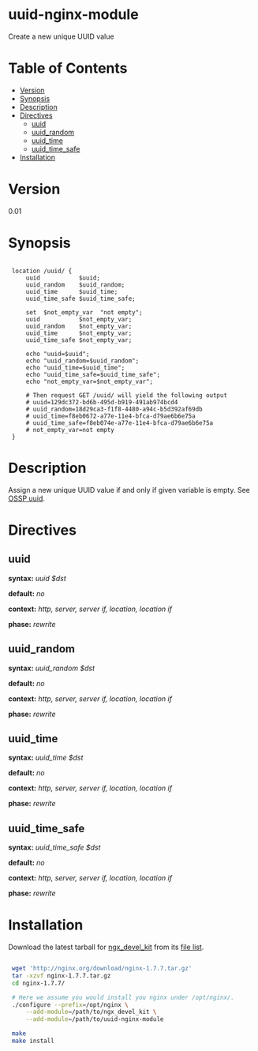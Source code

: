 # uuid-nginx-module
Create a new unique UUID value

Table of Contents
=================

* [Version](#version)
* [Synopsis](#synopsis)
* [Description](#description)
* [Directives](#directives)
    * [uuid](#uuid)
    * [uuid_random](#uuid_random)
    * [uuid_time](#uuid_time)
    * [uuid_time_safe](#uuid_time_safe)
* [Installation](#installation)

Version
=======
0.01

Synopsis
========

```nginx

 location /uuid/ {
     uuid           $uuid;
     uuid_random    $uuid_random;
     uuid_time      $uuid_time;
     uuid_time_safe $uuid_time_safe;
     
     set  $not_empty_var  "not empty";
     uuid           $not_empty_var;
     uuid_random    $not_empty_var;
     uuid_time      $not_empty_var;
     uuid_time_safe $not_empty_var;
     
     echo "uuid=$uuid";
     echo "uuid_random=$uuid_random";
     echo "uuid_time=$uuid_time";
     echo "uuid_time_safe=$uuid_time_safe";
     echo "not_empty_var=$not_empty_var";

     # Then request GET /uuid/ will yield the following output
     # uuid=129dc372-bd6b-495d-b919-491ab974bcd4
     # uuid_random=18d29ca3-f1f8-4480-a94c-b5d392af69db
     # uuid_time=f8eb0672-a77e-11e4-bfca-d79ae6b6e75a
     # uuid_time_safe=f8eb074e-a77e-11e4-bfca-d79ae6b6e75a
     # not_empty_var=not empty
 }

```

Description
===========

Assign a new unique UUID value if and only if given variable is empty. See [OSSP uuid](http://www.ossp.org/pkg/lib/uuid/).

Directives
==========

uuid
------------
**syntax:** *uuid $dst*

**default:** *no*

**context:** *http, server, server if, location, location if*

**phase:** *rewrite*

uuid_random
------------
**syntax:** *uuid_random $dst*

**default:** *no*

**context:** *http, server, server if, location, location if*

**phase:** *rewrite*

uuid_time
------------
**syntax:** *uuid_time $dst*

**default:** *no*

**context:** *http, server, server if, location, location if*

**phase:** *rewrite*

uuid_time_safe
------------
**syntax:** *uuid_time_safe $dst*

**default:** *no*

**context:** *http, server, server if, location, location if*

**phase:** *rewrite*

Installation
============

Download the latest tarball for [ngx_devel_kit](https://github.com/simpl/ngx_devel_kit) from its [file list](https://github.com/simpl/ngx_devel_kit/tags).

```bash

 wget 'http://nginx.org/download/nginx-1.7.7.tar.gz'
 tar -xzvf nginx-1.7.7.tar.gz
 cd nginx-1.7.7/

 # Here we assume you would install you nginx under /opt/nginx/.
 ./configure --prefix=/opt/nginx \
     --add-module=/path/to/ngx_devel_kit \
     --add-module=/path/to/uuid-nginx-module

 make
 make install
```
